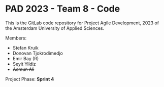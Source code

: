 # PAD 2023 - Team 8 - Code

This is the GitLab code repository for Project Agile Development, 2023 of the Amsterdam University of Applied Sciences.

Members:

- Stefan Kruik
- Donovan Tjokrodimedjo
- Emir Bay (R)
- Seyit Yildiz
- ~~Aemun Ali~~

Project Phase: **Sprint 4**
